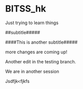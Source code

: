 # BITSS_hk

Just trying to learn things

##subtitle#####

####This is another subtitle#####


more changes are coming up!


Another edit in the testing branch.


We are in another session

Jsdfjk<fjkfs

